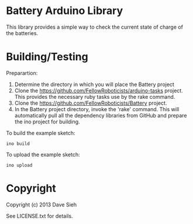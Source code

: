Battery Arduino Library
=======================

This library provides a simple way to check the current state of charge
of the batteries.

Building/Testing
================

Preparartion:

1. Determine the directory in which you will place the Battery project
2. Clone the https://github.com/FellowRoboticists/arduino-tasks project. This provides the necessary ruby tasks use by the rake command.
3. Clone the https://github.com/FellowRoboticists/Battery project.
4. In the Battery project directory, invoke the 'rake' command. This will automatically pull all the dependency libraries from GitHub and prepare the ino project for building.

To build the example sketch:

```
ino build
```

To upload the example sketch:

```
ino upload
```

Copyright
=========
Copyright (c) 2013 Dave Sieh

See LICENSE.txt for details.

